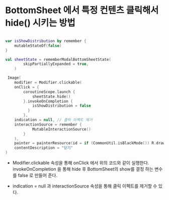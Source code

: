 # BottomSheet 에서 특정 컨텐츠 클릭해서 hide() 시키는 방법

```kotlin

var isShowDistribution by remember {
    mutableStateOf(false)
}

val sheetState = rememberModalBottomSheetState(
        skipPartiallyExpanded = true,
    )

 Image(
    modifier = Modifier.clickable(
    onClick = {
        coroutineScope.launch {
            sheetState.hide()
        }.invokeOnCompletion {
            isShowDistribution = false
          }
        },
    indication = null, // 클릭 이펙트 제거
    interactionSource = remember {
            MutableInteractionSource()
        }
    ),
    painter = painterResource(id = if (CommonUtil.isBlackMode()) R.drawable.ic_close_24_night else R.drawable.ic_close_24),
    contentDescription = "닫기"
)

```

* Modifier.clickable 속성을 통해 onClick 에서 위의 코드와 같이 실행한다. invokeOnCompletion 을 통해 hide 후 BottomSheet의 show를 결정 하는 변수를 false 로 만들어 준다.

* indication = null 과 interactionSource 속성을 통해 클릭 이펙트를 제거할 수 있다.